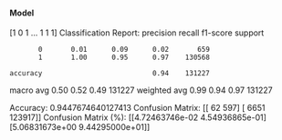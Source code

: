 #### Model
[1 0 1 ... 1 1 1]
Classification Report:
              precision    recall  f1-score   support

           0       0.01      0.09      0.02       659
           1       1.00      0.95      0.97    130568

    accuracy                           0.94    131227
   macro avg       0.50      0.52      0.49    131227
weighted avg       0.99      0.94      0.97    131227

Accuracy: 0.9447674640127413
Confusion Matrix:
[[    62    597]
 [  6651 123917]]
Confusion Matrix (%):
[[4.72463746e-02 4.54936865e-01]
 [5.06831673e+00 9.44295000e+01]]
